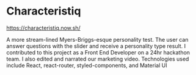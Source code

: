 # Characteristiq

https://characteristiq.now.sh/

A more stream-lined Myers-Briggs-esque personality test. The user can answer questions with the slider and receive a personality type result. I contributed to this project as a Front End Developer on a 24hr hackathon team. I also edited and narrated our marketing video. Technologies used include React, react-router, styled-components, and Material UI
